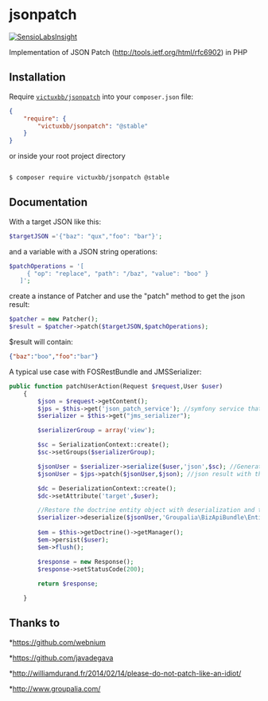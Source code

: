 jsonpatch
=========

[![SensioLabsInsight](https://insight.sensiolabs.com/projects/dee95637-0141-4caa-b6bf-1189a848128c/big.png)](https://insight.sensiolabs.com/projects/dee95637-0141-4caa-b6bf-1189a848128c)

Implementation of JSON Patch (http://tools.ietf.org/html/rfc6902) in PHP

Installation
-------------
Require [`victuxbb/jsonpatch`](https://packagist.org/packages/victuxbb/jsonpatch)
into your `composer.json` file:

``` json
{
    "require": {
        "victuxbb/jsonpatch": "@stable"
    }
}
```
or inside your root project directory

``` bash

$ composer require victuxbb/jsonpatch @stable

```

Documentation
-------------
With a target JSON like this:
``` php
$targetJSON ='{"baz": "qux","foo": "bar"}';
```
and a variable with a JSON string operations:
``` php
$patchOperations = '[
     { "op": "replace", "path": "/baz", "value": "boo" }
   ]';
```
create a instance of Patcher and use the "patch" method to get the json result:

``` php
$patcher = new Patcher();
$result = $patcher->patch($targetJSON,$patchOperations);
```
$result will contain:
``` json
{"baz":"boo","foo":"bar"}
```
A typical use case with FOSRestBundle and JMSSerializer:
``` php
public function patchUserAction(Request $request,User $user)
    {            
        $json = $request->getContent();
        $jps = $this->get('json_patch_service'); //symfony service that loads Patcher.php
        $serializer = $this->get("jms_serializer");

        $serializerGroup = array('view');

        $sc = SerializationContext::create();
        $sc->setGroups($serializerGroup);

        $jsonUser = $serializer->serialize($user,'json',$sc); //Generating the json target of object that we want to update
        $jsonUser = $jps->patch($jsonUser,$json); //json result with the changes applied of the json operations

        $dc = DeserializationContext::create();
        $dc->setAttribute('target',$user);

        //Restore the doctrine entity object with deserialization and targeting the object with DeserializationContext
        $serializer->deserialize($jsonUser,'Groupalia\BizApiBundle\Entity\User','json',$dc);
        
        $em = $this->getDoctrine()->getManager();
        $em->persist($user);
        $em->flush();

        $response = new Response();
        $response->setStatusCode(200);
        
        return $response;

    }
```

Thanks to
---------

*https://github.com/webnium

*https://github.com/javadegava

*http://williamdurand.fr/2014/02/14/please-do-not-patch-like-an-idiot/

*http://www.groupalia.com/
